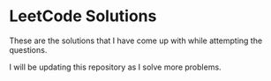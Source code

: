 # LeetCode Solutions

These are the solutions that I have come up with while attempting the questions.

I will be updating this repository as I solve more problems.
